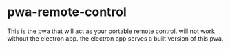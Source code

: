 # pwa-remote-control
This is the pwa that will act as your portable remote control. will not work without the electron app. the electron app serves a built version of this pwa.

